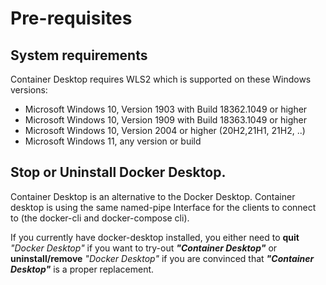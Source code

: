 # Pre-requisites

## System requirements

Container Desktop requires WLS2 which is supported on these Windows versions:

- Microsoft Windows 10, Version 1903 with Build 18362.1049 or higher
- Microsoft Windows 10, Version 1909 with Build 18363.1049 or higher
- Microsoft Windows 10, Version 2004 or higher (20H2,21H1, 21H2, ..)
- Microsoft Windows 11, any version or build

## Stop or Uninstall Docker Desktop.

Container Desktop is an alternative to the Docker Desktop. Container desktop is using the same named-pipe Interface for the clients to connect to (the docker-cli and docker-compose cli).

If you currently have docker-desktop installed, you either need to **quit** *"Docker Desktop"* if you want to try-out ***"Container Desktop"*** or  **uninstall/remove** *"Docker Desktop"* if you are convinced that ***"Container Desktop"*** is a proper replacement.